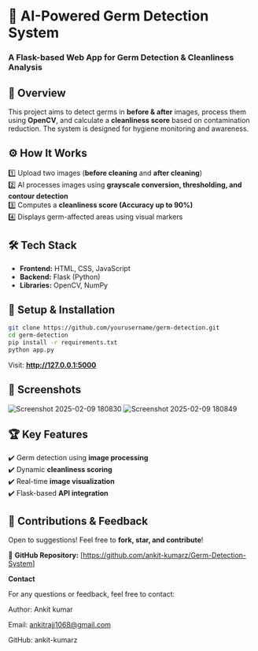 # **🦠 AI-Powered Germ Detection System**  
### **A Flask-based Web App for Germ Detection & Cleanliness Analysis**  

## 📖 **Overview**  
This project aims to detect germs in **before & after** images, process them using **OpenCV**, and calculate a **cleanliness score** based on contamination reduction. The system is designed for hygiene monitoring and awareness. 

## ⚙️ **How It Works**  
1️⃣ Upload two images (**before cleaning** and **after cleaning**)  
2️⃣ AI processes images using **grayscale conversion, thresholding, and contour detection**  
3️⃣ Computes a **cleanliness score (Accuracy up to 90%)**  
4️⃣ Displays germ-affected areas using visual markers  

## 🛠️ **Tech Stack**  
- **Frontend:** HTML, CSS, JavaScript 
- **Backend:** Flask (Python)  
- **Libraries:** OpenCV, NumPy  

## 🚀 **Setup & Installation**  
```bash
git clone https://github.com/yourusername/germ-detection.git
cd germ-detection
pip install -r requirements.txt
python app.py
```
Visit: **http://127.0.0.1:5000** 

## 📸 **Screenshots**  

![Screenshot 2025-02-09 180830](https://github.com/user-attachments/assets/3f5413dd-dd9a-434d-a658-a3cdda14a873)
![Screenshot 2025-02-09 180849](https://github.com/user-attachments/assets/1cc2a723-0db9-42e0-a945-0d4d6f5b2585)

## 🏆 **Key Features**  
✔️ Germ detection using **image processing**  
✔️ Dynamic **cleanliness scoring**  
✔️ Real-time **image visualization**  
✔️ Flask-based **API integration** 

## 🤝 **Contributions & Feedback**  
Open to suggestions! Feel free to **fork, star, and contribute**! 

🔗 **GitHub Repository:** [https://github.com/ankit-kumarz/Germ-Detection-System]

**Contact**

For any questions or feedback, feel free to contact:

Author: Ankit kumar

Email: ankitrajj1068@gmail.com

GitHub: ankit-kumarz


